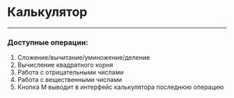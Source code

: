 # Калькулятор

---
### Доступные операции:
1. Сложение/вычитание/уминожение/деление
2. Вычисление квадратного корня
3. Работа с отрицательными числами
4. Работа с вещественными числами
5. Кнопка М выводит в интерфейс калькулятора последнюю операцию
